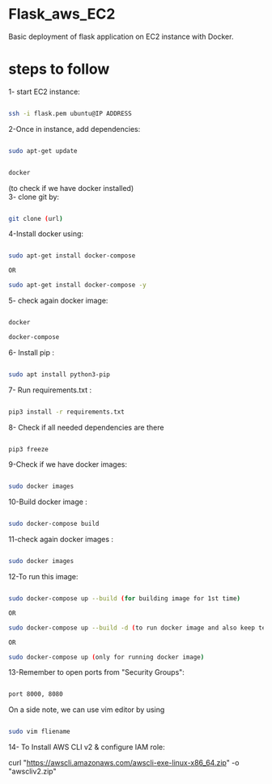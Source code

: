 # Flask_aws_EC2

Basic deployment of flask application on EC2 instance with Docker.


# steps to follow

1- start EC2 instance:<br>
```bash

ssh -i flask.pem ubuntu@IP ADDRESS

```

2-Once in instance, add dependencies: <br>



```bash

sudo apt-get update 

```

```bash

docker

```
(to check if we have docker installed)
<br>
3- clone git by:<br>



```bash

git clone (url)

```

4-Install docker using: <br>



```bash

sudo apt-get install docker-compose

OR

sudo apt-get install docker-compose -y

```

5- check again docker image: <br>



```bash

docker 

docker-compose 

```

6- Install pip : <br>


```bash

sudo apt install python3-pip

```

7- Run requirements.txt : <br>

```bash

pip3 install -r requirements.txt

```

8- Check if all needed dependencies are there<br>

```bash

pip3 freeze

```
9-Check if we have docker images:<br>

```bash

sudo docker images

```
10-Build docker image : <br>


```bash

sudo docker-compose build

```

11-check again docker images : <br>

```bash

sudo docker images

```

12-To run this image:<br>

```bash

sudo docker-compose up --build (for building image for 1st time)

OR

sudo docker-compose up --build -d (to run docker image and also keep terminal console in function)

OR 

sudo docker-compose up (only for running docker image)

```

13-Remember to open ports from "Security Groups":<br>

```bash

port 8000, 8080 
```

On a side note, we can use vim editor by using<br>

```bash

sudo vim fliename
```
14- To Install AWS CLI v2 & configure IAM role: <br>

curl "https://awscli.amazonaws.com/awscli-exe-linux-x86_64.zip" -o "awscliv2.zip"
